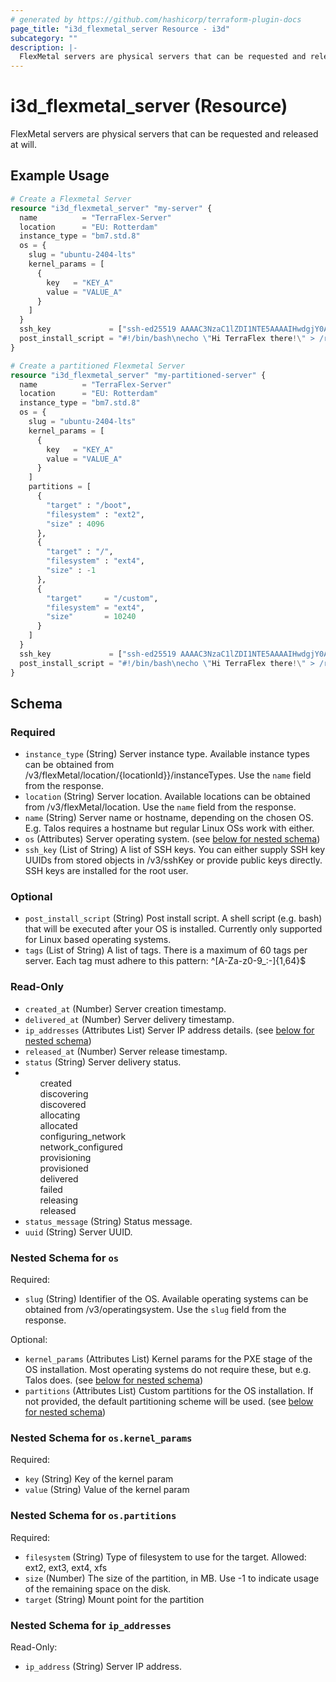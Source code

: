 ```yaml
---
# generated by https://github.com/hashicorp/terraform-plugin-docs
page_title: "i3d_flexmetal_server Resource - i3d"
subcategory: ""
description: |-
  FlexMetal servers are physical servers that can be requested and released at will.
---
```


# i3d_flexmetal_server (Resource)

FlexMetal servers are physical servers that can be requested and released at will.

## Example Usage

```terraform
# Create a Flexmetal Server
resource "i3d_flexmetal_server" "my-server" {
  name          = "TerraFlex-Server"
  location      = "EU: Rotterdam"
  instance_type = "bm7.std.8"
  os = {
    slug = "ubuntu-2404-lts"
    kernel_params = [
      {
        key   = "KEY_A"
        value = "VALUE_A"
      }
    ]
  }
  ssh_key             = ["ssh-ed25519 AAAAC3NzaC1lZDI1NTE5AAAAIHwdgjY0AlmkeLknBpoVmJg/quNSifyBHEK1MREpV4Ri john.doe@i3d.net"]
  post_install_script = "#!/bin/bash\necho \"Hi TerraFlex there!\" > /root/output.txt"
}

# Create a partitioned Flexmetal Server
resource "i3d_flexmetal_server" "my-partitioned-server" {
  name          = "TerraFlex-Server"
  location      = "EU: Rotterdam"
  instance_type = "bm7.std.8"
  os = {
    slug = "ubuntu-2404-lts"
    kernel_params = [
      {
        key   = "KEY_A"
        value = "VALUE_A"
      }
    ]
    partitions = [
      {
        "target" : "/boot",
        "filesystem" : "ext2",
        "size" : 4096
      },
      {
        "target" : "/",
        "filesystem" : "ext4",
        "size" : -1
      },
      {
        "target"     = "/custom",
        "filesystem" = "ext4",
        "size"       = 10240
      }
    ]
  }
  ssh_key             = ["ssh-ed25519 AAAAC3NzaC1lZDI1NTE5AAAAIHwdgjY0AlmkeLknBpoVmJg/quNSifyBHEK1MREpV4Ri john.doe@i3d.net"]
  post_install_script = "#!/bin/bash\necho \"Hi TerraFlex there!\" > /root/output.txt"
}
```

<!-- schema generated by tfplugindocs -->
## Schema

### Required

- `instance_type` (String) Server instance type. Available instance types can be obtained from /v3/flexMetal/location/{locationId}}/instanceTypes. Use the `name` field from the response.
- `location` (String) Server location. Available locations can be obtained from /v3/flexMetal/location. Use the `name` field from the response.
- `name` (String) Server name or hostname, depending on the chosen OS. E.g. Talos requires a hostname but regular Linux OSs work with either.
- `os` (Attributes) Server operating system. (see [below for nested schema](#nestedatt--os))
- `ssh_key` (List of String) A list of SSH keys. You can either supply SSH key UUIDs from stored objects in /v3/sshKey or provide public keys directly. SSH keys are installed for the root user.

### Optional

- `post_install_script` (String) Post install script. A shell script (e.g. bash) that will be executed after your OS is installed. Currently only supported for Linux based operating systems.
- `tags` (List of String) A list of tags. There is a maximum of 60 tags per server. Each tag must adhere to this pattern: ^[A-Za-z0-9_:-]{1,64}$

### Read-Only

- `created_at` (Number) Server creation timestamp.
- `delivered_at` (Number) Server delivery timestamp.
- `ip_addresses` (Attributes List) Server IP address details. (see [below for nested schema](#nestedatt--ip_addresses))
- `released_at` (Number) Server release timestamp.
- `status` (String) Server delivery status.<br /><li><ul>created</ul><ul>discovering</ul><ul>discovered</ul><ul>allocating</ul><ul>allocated</ul><ul>configuring_network</ul><ul>network_configured</ul><ul>provisioning</ul><ul>provisioned</ul><ul>delivered</ul><ul>failed</ul><ul>releasing</ul><ul>released</ul></li>
- `status_message` (String) Status message.
- `uuid` (String) Server UUID.

<a id="nestedatt--os"></a>
### Nested Schema for `os`

Required:

- `slug` (String) Identifier of the OS. Available operating systems can be obtained from /v3/operatingsystem. Use the `slug` field from the response.

Optional:

- `kernel_params` (Attributes List) Kernel params for the PXE stage of the OS installation. Most operating systems do not require these, but e.g. Talos does. (see [below for nested schema](#nestedatt--os--kernel_params))
- `partitions` (Attributes List) Custom partitions for the OS installation. If not provided, the default partitioning scheme will be used. (see [below for nested schema](#nestedatt--os--partitions))

<a id="nestedatt--os--kernel_params"></a>
### Nested Schema for `os.kernel_params`

Required:

- `key` (String) Key of the kernel param
- `value` (String) Value of the kernel param


<a id="nestedatt--os--partitions"></a>
### Nested Schema for `os.partitions`

Required:

- `filesystem` (String) Type of filesystem to use for the target. Allowed: ext2, ext3, ext4, xfs
- `size` (Number) The size of the partition, in MB. Use -1 to indicate usage of the remaining space on the disk.
- `target` (String) Mount point for the partition



<a id="nestedatt--ip_addresses"></a>
### Nested Schema for `ip_addresses`

Read-Only:

- `ip_address` (String) Server IP address.
